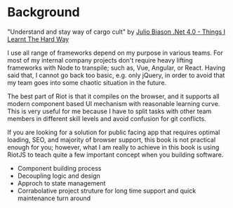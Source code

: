 # Background

"Understand and stay way of cargo cult" by <a href="https://blog.juliobiason.net/thoughts/things-i-learnt-the-hard-way/" target="_blank">Julio Biason .Net 4.0 - Things I Learnt The Hard Way</a>

I use all range of frameworks depend on my purpose in various teams. For most of my internal company projects don't require heavy lifting frameworks with Node to transpile; such as, Vue, Angular, or React. Having said that, I cannot go back too basic, e.g. only jQuery, in order to avoid that my team goes into some chaotic situation in the future.

The best part of Riot is that it compiles on the browser, and it supports all modern component based UI mechanism with reasonable learning curve. This is very useful for me because I have to split tasks with other team members in different skill levels and avoid confusion for git conflicts.

If you are looking for a solution for public facing app that requires optimal loading, SEO, and majority of browser support, this book is not practical enough for you; however, what I am really to achieve in this book is using RiotJS to teach quite a few important concept when you building software. 

- Component building process
- Decoupling logic and design
- Approch to state management
- Corrabolative project struture for long time support and quick maintenance turn around





